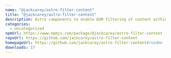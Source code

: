 ```yaml
---
name: "@jackcarey/astro-filter-content"
title: "@jackcarey/astro-filter-content"
description: Astro components to enable DOM filtering of content within a page.
categories:
  - uncategorized
npmUrl: https://www.npmjs.com/package/@jackcarey/astro-filter-content
repoUrl: https://github.com/jackcarey/astro-filter-content
homepageUrl: https://github.com/jackcarey/astro-filter-content#readme
downloads: 17
---
```

